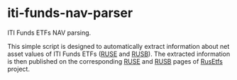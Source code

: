 # iti-funds-nav-parser
ITI Funds ETFs NAV parsing.

This simple script is designed to automatically extract information about net asset values of ITI Funds ETFs ([RUSE](https://itifunds-etf.com/products/rts/) and [RUSB](https://itifunds-etf.com/products/itieurbd/)). The extracted information is then published on the corresponding [RUSE](https://rusetfs.com/etf/LU1483649312) and [RUSB](https://rusetfs.com/etf/LU1483649825) pages of [RusEtfs](https://rusetfs.com/) project.
